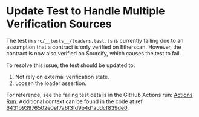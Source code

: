# Update Test to Handle Multiple Verification Sources

The test in `src/__tests__/loaders.test.ts` is currently failing due to an assumption that a contract is only verified on Etherscan. However, the contract is now also verified on Sourcify, which causes the test to fail. 

To resolve this issue, the test should be updated to:
1. Not rely on external verification state.
2. Loosen the loader assertion.

For reference, see the failing test details in the GitHub Actions run: [Actions Run](https://github.com/shazow/whatsabi/actions/runs/16927405068/job/47965828010). Additional context can be found in the code at ref [6431b93976502e0ef7a6f3fd9b4d1addcf839de0](https://github.com/shazow/whatsabi/commit/6431b93976502e0ef7a6f3fd9b4d1addcf839de0).